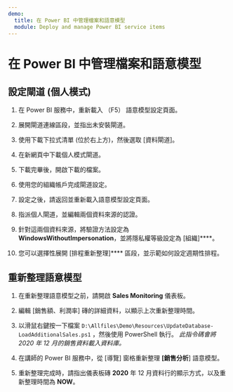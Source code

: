 ```yaml
---
demo:
  title: 在 Power BI 中管理檔案和語意模型
  module: Deploy and manage Power BI service items
---
```

# 在 Power BI 中管理檔案和語意模型

## 設定閘道 (個人模式)

1. 在 Power BI 服務中，重新載入 （F5） 語意模型設定頁面。

1. 展開閘道連線區段，並指出未安裝閘道。

1. 使用下載下拉式清單 (位於右上方)，然後選取 [資料閘道]。

1. 在新網頁中下載個人模式閘道。

1. 下載完畢後，開啟下載的檔案。

1. 使用您的組織帳戶完成閘道設定。

1. 設定之後，請返回並重新載入語意模型設定頁面。

1. 指派個人閘道，並編輯兩個資料來源的認證。

1. 針對這兩個資料來源，將驗證方法設定為 **WindowsWithoutImpersonation**，並將隱私權等級設定為 [組織]****。

1. 您可以選擇性展開 [排程重新整理]**** 區段，並示範如何設定週期性排程。

## 重新整理語意模型

1. 在重新整理語意模型之前，請開啟 **Sales Monitoring** 儀表板。

1. 編輯 [銷售額、利潤率] 磚的詳細資料，以顯示上次重新整理時間。

1. 以滑鼠右鍵按一下檔案 `D:\Allfiles\Demo\Resources\UpdateDatabase-LoadAdditionalSales.ps1` ，然後使用 PowerShell 執行。 *此指令碼會將 2020 年 12 月的銷售資料載入資料庫。*

1. 在講師的 Power BI 服務中，從 [導覽] 窗格重新整理 **[銷售分析**] 語意模型。

1. 重新整理完成時，請指出儀表板磚 **2020** 年 12 月資料行的顯示方式，以及重新整理時間為 **NOW**。
